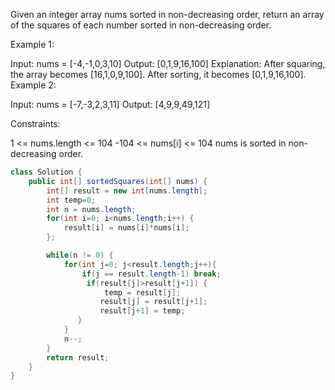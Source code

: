 Given an integer array nums sorted in non-decreasing order, return an array of the squares of each number sorted in non-decreasing order.

Example 1:

Input: nums = [-4,-1,0,3,10]
Output: [0,1,9,16,100]
Explanation: After squaring, the array becomes [16,1,0,9,100].
After sorting, it becomes [0,1,9,16,100].
Example 2:

Input: nums = [-7,-3,2,3,11]
Output: [4,9,9,49,121]

Constraints:

1 <= nums.length <= 104
-104 <= nums[i] <= 104
nums is sorted in non-decreasing order.

```java
class Solution {
    public int[] sortedSquares(int[] nums) {
        int[] result = new int[nums.length];
        int temp=0;
        int n = nums.length;
        for(int i=0; i<nums.length;i++) {
            result[i] = nums[i]*nums[i];
        };

        while(n != 0) {
            for(int j=0; j<result.length;j++){
                if(j == result.length-1) break;
                 if(result[j]>result[j+1]) {
                     temp = result[j];
                    result[j] = result[j+1];
                    result[j+1] = temp;
               }
            }
            n--;
        }
        return result;
    }
}
```
